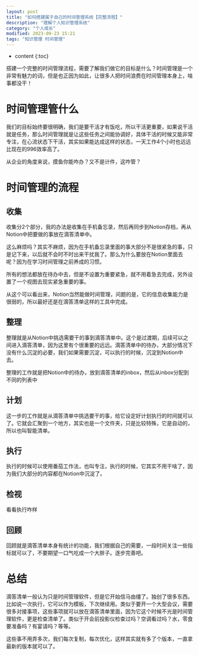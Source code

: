 ```yaml
---
layout: post
title: "如何搭建属于自己的时间管理系统【完整流程】"
description: "理解个人知识管理系统"
category: "个人成长"
modified: 2023-09-23 15:21
tags: "知识管理 时间管理"
---
```

* content
{:toc}

搭建一个完整的时间管理流程，需要了解我们做它的目标是什么？时间管理是一个非常有魅力的词，但是也正因为如此，让很多人把时间浪费在时间管理本身上，啥事都没干！


<!-- more -->
# 时间管理管什么

我们的目标始终要很明确，我们是要干活才有饭吃，所以干活更重要，如果说干活就是任务，那么时间管理就是让这些任务之间能协调好，具体干活的时候又能非常专注，在心流状态下干活，其实如果能达成这样的状态，一天工作4个小时也远远比现在的996效率高了。

从企业的角度来说，摸鱼你能咋办？又不是计件，这咋管？

# 时间管理的流程

## 收集

收集分2个部分，我的办法是收集在手机备忘录，然后再同步到Notion存档，再从Notion中把要做的事放在滴答清单中。

这么麻烦吗？其实不麻烦，因为在手机备忘录里面的事大部分不是很紧急的事，只是记下来，以后就不会时不时出来干扰我了。那么为什么要放在Notion里面去呢？因为在学习时间管理之前养成的习惯。

所有的想法都放在待办中去，但是不设置为重要紧急，就不用着急去完成，另外设置了一个视图去现实紧急重要的事。

从这个可以看出来，Notion当然能做时间管理，问题的是，它的信息收集能力是很弱的，所以最好还是在滴答清单这样的工具中完成。

## 整理 

整理就是从Notion中挑选需要干的事到滴答清单中。这个是过渡期，后续可以之间进入滴答清单，因为这里有个很重要的远远。滴答清单中的待办，大部分情况下没有什么沉淀的必要，我们如果需要沉淀，可以执行的时候，沉淀到Notion中去。

整理的工作就是把Notion中的待办，放到滴答清单的inbox，然后从inbox分配到不同的列表中

## 计划

这一步的工作就是从滴答清单中挑选要干的事，给它设定好计划执行的时间就可以了。它就会汇聚到一个地方，其实也是一个文件夹，只是比较特殊，它是自动的，所以也叫智能清单。

## 执行

执行的时候可以使用番茄工作法，也叫专注，执行的时候，它其实不用干啥了，因为我们大部分的内容都在Notion中沉淀了。

## 检视
看看执行咋样


## 回顾
回顾就是滴答清单本身有统计的功能，我们根据自己的需要，一段时间关注一些指标就可以了，不要期望一口气吃成一个大胖子。逐步完善吧。

# 总结
滴答清单一般认为只是时间管理软件，但是它开始信马由缰了。独创了很多东西。比如说一次执行，它可以作为模板，下次继续用。类似于要开一个大型会议，需要很多对接事项，这些事项就可以放在滴答清单里面，因为它这个时候不光是时间管理软件，更是检查清单了。类似于开会前投影仪检查过吗？空调看过吗？水，零食要准备吗？有宴请吗？等等。

这些事不用弄多次，我们每次复制，每次优化，这样其实就有多了个版本，一直拿最新的版本就可以了。
